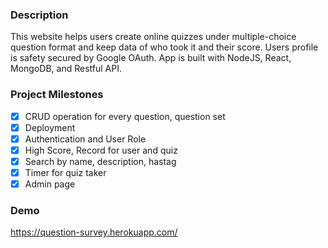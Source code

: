 ### Description

This website helps users create online quizzes under multiple-choice question format and keep data of who took it and their score. Users profile
is safety secured by Google OAuth. App is built with NodeJS, React, MongoDB, and Restful API.

### Project Milestones

-   [x] CRUD operation for every question, question set
-   [x] Deployment
-   [x] Authentication and User Role
-   [x] High Score, Record for user and quiz
-   [x] Search by name, description, hastag
-   [x] Timer for quiz taker
-   [x] Admin page
### Demo

https://question-survey.herokuapp.com/


